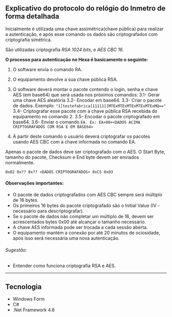 ## Explicativo do protocolo do relógio do Inmetro de forma detalhada

Inicialmente é utilizada uma chave assimétrica(chave pública) para realizar a autenticação, e após esse comando os dados são criptografados com criptografia simétrica.

São utilizadas criptografia *RSA 1024 bits*, e *AES CBC 16*.



**O processo para autenticação no Hexa é basicamente o seguinte:**
1. O software envia o comando RA.
2. O equipamento devolve a sua chave pública RSA.
3. O software deverá montar o pacote contendo o login, senha e chave AES (em base64) que será usada nos próximos comandos:
3.1- Gerar uma chave AES aleatória
3.2- Encodar em base64.
3.3- Criar o pacote de dados. Exemplo: `"1]testefabrica]111111]MTExMTExMTExMTExMTExMQ=="`
3.4- Criptografar esse pacote com a chave pública RSA recebida do equipamento no comando 2.
3.5- Encodar o pacote criptografado em base64.
3.6- Enviar o comando `EA. Ex: EA+00+<DADOS ACIMA CRIPTOGRAFADOS COM RSA E EM BASE64>`

1. À partir deste comando o usuário deverá criptografar os pacotes usando AES CBC com a chave informada no comando EA.

Apenas o pacote de dados deve ser criptografado com o AES. O Start Byte, tamanho do pacote, Checksum e End byte devem ser enviados normalmente.

`0x02 0x?? 0x?? <DADOS CRIPTOGRAFADOS> 0xCS 0x03`



#### Observações importantes:
- O pacote de dados criptografados com AES CBC sempre será múltiplo de 16 bytes.
- Os primeiros 16 bytes do pacote criptografado são o Initial Value (IV - necessário para descriptografar).
- Se o pacote de dados não completar um múltiplo de 16, devem ser acrescentados bytes 0x00 até alcançar o tamanho necessário.
- A chave AES informada pode ser trocada a cada sessão aberta.
- O equipamento mantém a conexão por até 20 minutos de ociosidade, após isso será necessária uma nova autenticação.


###### Sugestão:
- Entender como funciona criptografia RSA e AES.


--------------------------
## Tecnologia
- Windows Form
- C#
- .Net Framework 4.8

